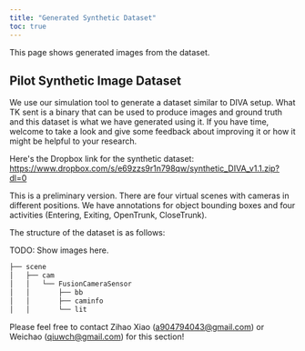 ```yaml
---
title: "Generated Synthetic Dataset"
toc: true
---
```


This page shows generated images from the dataset.

## Pilot Synthetic Image Dataset

We use our simulation tool to generate a dataset similar to DIVA setup. What TK sent is a binary that can be used to produce images and ground truth and this dataset is what we have generated using it. If you have time, welcome to take a look and give some feedback about improving it or how it might be helpful to your research. 

Here's the Dropbox link for the synthetic dataset: https://www.dropbox.com/s/e69zzs9r1n798qw/synthetic_DIVA_v1.1.zip?dl=0

This is a preliminary version. There are four virtual scenes with cameras in different positions. We have annotations for object bounding boxes and four activities (Entering, Exiting, OpenTrunk, CloseTrunk).

The structure of the dataset is as follows:

TODO: Show images here.

```bash
├── scene
│   ├── cam
│   │   └── FusionCameraSensor
│   │       ├── bb
│   │       ├── caminfo
│   │       └── lit
```

Please feel free to contact Zihao Xiao (a904794043@gmail.com) or Weichao (qiuwch@gmail.com) for this section!
